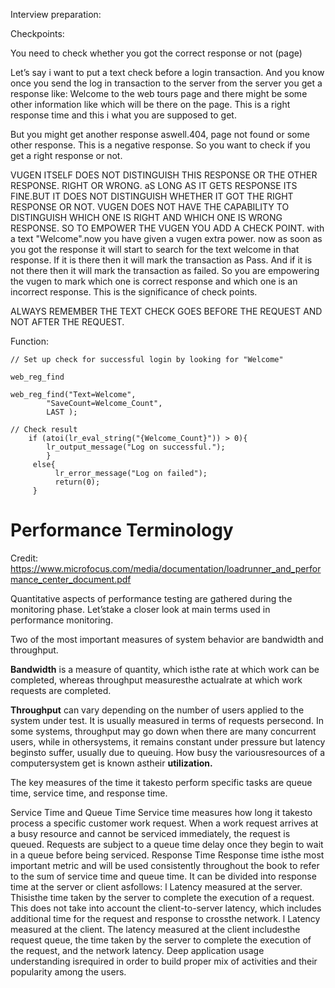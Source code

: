 Interview preparation:

>>>>>>>>>>>>>>>>>>>>>>>>>>>>>>>>>>>>>>>>>>>>>>>>>>>>>>>>>>>>>>>>>>>>>>>>>>>>>> 


Checkpoints:

You need to check whether you got the correct response or not (page)


Let’s say i want to put a text check before a login transaction. And you know once you send the log in transaction to the server from the server you get a response like:
Welcome to the web tours page and there might be some other information like which will be there on the page. This is a right response time and this i what you are supposed to get. 

But you might get another response aswell.404, page not found or some other response. This is a negative response. So you want to check if you get a right response or not. 

VUGEN ITSELF DOES NOT DISTINGUISH THIS RESPONSE OR THE OTHER RESPONSE. RIGHT OR WRONG.
aS LONG AS IT GETS RESPONSE ITS FINE.BUT IT DOES NOT DISTINGUISH WHETHER IT GOT THE RIGHT RESPONSE OR NOT. VUGEN DOES NOT HAVE THE CAPABILITY TO DISTINGUISH WHICH ONE IS RIGHT AND WHICH ONE IS WRONG RESPONSE. 
SO TO EMPOWER THE VUGEN YOU ADD A CHECK POINT.
with a text "Welcome".now you have given a vugen extra power. now as soon as you got the response it will start to search for the text welcome in that response. If it is there then it will mark the transaction as Pass. And if it is not there then it will mark the transaction as failed. 
So you are empowering the vugen to mark which one is correct response and which one is an incorrect response. 
This is the significance of check points. 

ALWAYS REMEMBER THE TEXT CHECK GOES BEFORE THE REQUEST AND NOT AFTER THE REQUEST.

Function:
```
// Set up check for successful login by looking for "Welcome"

web_reg_find

web_reg_find("Text=Welcome",
        "SaveCount=Welcome_Count",
        LAST );

// Check result
    if (atoi(lr_eval_string("{Welcome_Count}")) > 0){
        lr_output_message("Log on successful.");
        }
     else{
          lr_error_message("Log on failed");
          return(0);
     }

```



# Performance Terminology

Credit: https://www.microfocus.com/media/documentation/loadrunner_and_performance_center_document.pdf

Quantitative aspects of performance testing are gathered during the monitoring phase. Let’stake
a closer look at main terms used in performance monitoring.

Two of the most important measures of system behavior are bandwidth and throughput.

**Bandwidth** is a measure of quantity, which isthe rate at which work can be completed, whereas
throughput measuresthe actualrate at which work requests are completed.

**Throughput** can vary depending on the number of users applied to the system under test. It is
usually measured in terms of requests persecond. In some systems, throughput may go down
when there are many concurrent users, while in othersystems, it remains constant under pressure
but latency beginsto suffer, usually due to queuing. How busy the variousresources of a
computersystem get is known astheir **utilization.**

The key measures of the time it takesto perform specific tasks are queue time, service time, and
response time.

Service Time and Queue Time
Service time measures how long it takesto process a specific customer work request.
When a work request arrives at a busy resource and cannot be serviced immediately, the request is
queued. Requests are subject to a queue time delay once they begin to wait in a queue before
being serviced.
Response Time
Response time isthe most important metric and will be used consistently throughout the book to
refer to the sum of service time and queue time. It can be divided into response time at the server
or client asfollows:
l Latency measured at the server. Thisisthe time taken by the server to complete the execution
of a request. This does not take into account the client-to-server latency, which includes
additional time for the request and response to crossthe network.
l Latency measured at the client. The latency measured at the client includesthe request queue,
the time taken by the server to complete the execution of the request, and the network latency.
Deep application usage understanding isrequired in order to build proper mix of activities and
their popularity among the users.


